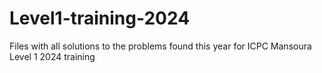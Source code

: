 # Level1-training-2024
Files with all solutions to the problems found this year for ICPC Mansoura Level 1 2024 training
